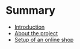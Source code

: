 # Summary

* [Introduction](README.md)
* [About the project](chapter1.md)
* [Setup of an online shop](setup-of-an-online-shop.md)

